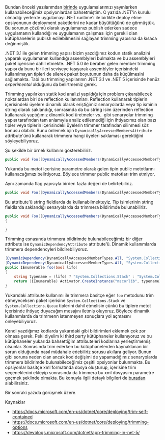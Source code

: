 Bundan önceki yazılarımdan <a href="https://www.ilkayilknur.com/dotnet-uygulama-yayinlama-opsiyonlari" target="_blank">birinde</a> uygulamalarımızı yayınlarken kullanabileceğimiz opsiyonlardan bahsetmiştim. O yazıda .NET'in kurulu olmadığı yerlerde uygulamayı .NET runtime'ı ile birlikte deploy etme opsiyonunun deployment paketlerini ne kadar büyüttüğünü de görmüştük. Bu sorunun çözümü olarak uygulamanızı publish ederken sadece uygulamanın kullandığı ve uygulamanın çalışması için gerekli olan kütüphanelerin publish edilebilmesini sağlayan trimming yapısına da kısaca değinmiştik.

.NET 3.1 ile gelen trimming yapısı bizim yazdığımız kodun statik analizini yaparak uygulamanın kullandığı assemblyleri bulmakta ve bu assemblyleri paket içerisine dahil etmekte. .NET 5.0 ile beraber gelen member trimming yapısı da bunu bir ileri seviyeye taşıyarak assemblyler içerisindeki kullanılmayan tipleri de silerek paket boyutunun daha da küçülmesini sağlamakta. Tabi bu trimming yapılarının .NET 3.1 ve .NET 5 içerisinde henüz *experimental* olduğunu da belirtmemiz gerek.

Trimming yapılırken statik kod analizi yapıldığı için problem çıkarabilecek noktalardan biri de reflection kullanımları. Reflection kullanarak tiplerin içerisindeki üyelere dinamik olarak eriştiğimiz senaryolarda veya tip isminin string olarak saklandığı, sonrasında da bu string isim üzerinden reflection kullanarak yaptığımız dinamik kod üretmeler vs.. gibi senaryolar trimming yapısı tarafından tam anlamıyla analiz edilemediği için ihtiyacımız olan bazı tipler veya tiplerin içerisindeki üyelerin trimmer tarafından silinmesi söz konusu olabilir. Bunu önlemek için `DynamicallyAccessedMembersAttribute` attribute'ünü kullanarak trimmera hangi üyeleri saklaması gerektiğini söyleyebiliyoruz.

Şu şekilde bir örnek kullanım gösterebiliriz. 
```csharp
public void Foo([DynamicallyAccessedMembers(DynamicallyAccessedMemberTypes.PublicMethods)] Type type)
```
Yukarıda bu metot içerisine parametre olarak gelen tipin public metotlarını kullanacağımızı belirtiyoruz. Böylece trimmer public metotları trim etmiyor.

Aynı zamanda flag yapısıyla birden fazla değeri de belirtebiliriz. 

```csharp
public void Foo([DynamicallyAccessedMembers(DynamicallyAccessedMemberTypes.PublicMethods | DynamicallyAccessedMemberTypes.PublicConstructors)] Type type)
```

Bu attribute'ü string fieldlarda da kullanabilmekteyiz. Tip isimlerinin string fieldlarda saklandığı senaryolarda da trimmera bildirimde bulunabiliriz. 

```csharp
public void Foo([DynamicallyAccessedMembers(DynamicallyAccessedMemberTypes.PublicConstructors)] string typeName)
{

}
```

Trimming esnasında trimmera bildirimde bulunabileceğimiz bir diğer attribute ise `DynamicDependencyAttribute` attribute'ü. Dinamik kullanımlarda trimmera dependencyleri bildirebiliyoruz. 

```csharp
[DynamicDependency(DynamicallyAccessedMemberTypes.All, "System.Collections.Stack", "mscorlib")]
[DynamicDependency(DynamicallyAccessedMemberTypes.All, "System.Collections.Queue", "mscorlib")]
public IEnumerable foo(bool lifo)
{
    string typename = (lifo) ? "System.Collections.Stack" : "System.Collections.Queue";
    return (IEnumerable) Activator.CreateInstance("mscorlib", typename).Unwrap();
}
```

Yukarıdaki attribute kullanımı ile trimmera basitçe eğer `foo` metodunu trim etmeyeceksen paket içerisine `System.Collections.Stack` ve `System.Collections.Queue` tiplerini dahil etmelisin çünkü bu tiplere metot içerisinde ihtiyaç duyacağım mesajını iletmiş oluyoruz. Böylece dinamik kullanımlarda da trimmerın istenmeyen sonuçlara yol açmasını önleyebiliyoruz.

Kendi yazdığımız kodlarda yukarıdaki gibi bildirimleri eklemek çok zor olmasa gerek. Peki diyelim ki third party kütüphaneler kullanıyoruz ve bu kütüphaneler yukarıda bahsettiğim attributeleri kodlarına yerleştirmemiş olsunlar. Sonrasında trim ederken bu kütüphanelerden kaynaklanan bir sorun olduğunda nasıl müdahale edebiliriz sorusu akıllara geliyor. Bunun gibi soruna neden olan ancak kod değişimi de yapamadığımız senaryolarda trimmera bildirimde bulunabileceğimiz çeşitli opsiyonlar bulunmakta. Bu opsiyonlar basitçe xml formatında dosya oluşturup, içerisine trim seçeneklerini ekleyip sonrasında da trimmera bu xml dosyasını parametre geçmek şeklinde olmakta. Bu konuyla ilgili detaylı bilgileri de <a href="https://docs.microsoft.com/en-us/dotnet/core/deploying/trimming-options" target="_blank">buradan</a> alabilirsiniz. 

Bir sonraki yazıda görüşmek üzere.

Kaynaklar
* https://docs.microsoft.com/en-us/dotnet/core/deploying/trim-self-contained
* https://docs.microsoft.com/en-us/dotnet/core/deploying/trimming-options
* https://devblogs.microsoft.com/dotnet/app-trimming-in-net-5/